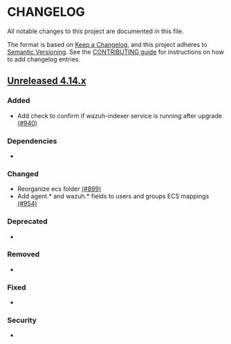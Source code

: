 # CHANGELOG
All notable changes to this project are documented in this file.

The format is based on [Keep a Changelog](https://keepachangelog.com/en/1.0.0/), and this project adheres to [Semantic Versioning](https://semver.org/spec/v2.0.0.html). See the [CONTRIBUTING guide](./CONTRIBUTING.md#Changelog) for instructions on how to add changelog entries.

## [Unreleased 4.14.x]
### Added
- Add check to confirm if wazuh-indexer service is running after upgrade [(#940)](https://github.com/wazuh/wazuh-indexer/pull/940)

### Dependencies
-

### Changed
- Reorganize ecs folder [(#899)](https://github.com/wazuh/wazuh-indexer/pull/899)
- Add agent.* and wazuh.* fields to users and groups ECS mappings [(#954)](https://github.com/wazuh/wazuh-indexer/pull/954)

### Deprecated
-

### Removed
-

### Fixed
-

### Security
-

[Unreleased 4.14.x]: https://github.com/wazuh/wazuh-indexer/compare/4.13.0...4.14.0
